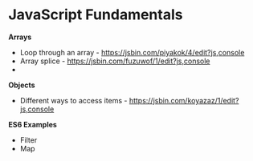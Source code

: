 # JavaScript Fundamentals 

**Arrays**

* Loop through an array - https://jsbin.com/piyakok/4/edit?js,console
* Array splice - https://jsbin.com/fuzuwof/1/edit?js,console
* 


**Objects**
* Different ways to access items - https://jsbin.com/koyazaz/1/edit?js,console



**ES6 Examples**
* Filter
* Map
